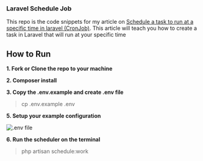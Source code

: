 ### Laravel Schedule Job

This repo is the code snippets for my article on [Schedule a task to run at a specific time in laravel (CronJob)](https://dev.to/kingsconsult/schedule-a-task-to-run-at-a-specific-time-in-laravel-cronjob-5aaf). This article will teach you how to create a task in Laravel that will run at your specific time

## How to Run
**1. Fork or Clone the repo to your machine**

**2. Composer install**

**3. Copy the .env.example and create .env file**

> cp .env.example .env


**5. Setup your example configuration**

![.env file](https://res.cloudinary.com/kingsconsult/image/upload/v1608900624/Schedule%20Job/3_xjtiyx.png)

**6. Run the scheduler on the terminal**

> php artisan schedule:work
